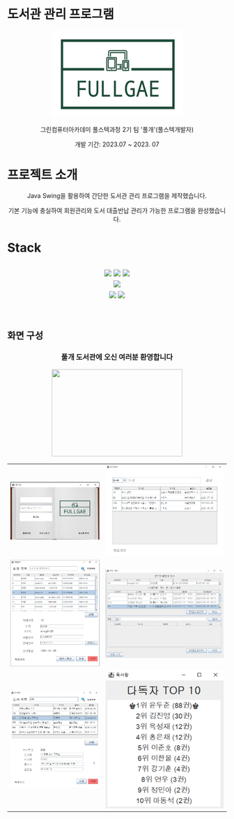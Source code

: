 # 도서관 관리 프로그램
<div align="center">
  <img src="src\library\images\library_logo_transparent.png" width="300" height="200">
<p>그린컴퓨터아카데미 풀스텍과정 2기 팀 '풀개'(풀스텍개발자)</p>
<p>개발 기간: 2023.07 ~ 2023. 07</p>
</div>

# 프로젝트 소개
<div align="center">
<p>Java Swing을 활용하여 간단한 도서관 관리 프로그램을 제작했습니다.</p>
<p>기본 기능에 충실하여 회원관리와 도서 대출반납 관리가 가능한 프로그램을 완성했습니다.</p>
</div>

# Stack
<div align="center">
<h2>
<!--자바 로고-->
    <img src="https://img.shields.io/badge/Java-007396?style=flat-square&logo=java&logoColor=white" height=20>
<!--제이슨 로고-->
<img src="https://img.shields.io/badge/json-000000?style=flat-square&logo=json&logoColor=white" height=20/>
<!--마리아 DB 로고-->
<img src="https://img.shields.io/badge/mariadb-003545?style=flat-square&logo=mariadb&logoColor=white" height=20/></br>
<!--이클립스 로고-->
<img src="https://img.shields.io/badge/eclipseide-2C2255?style=flat-square&logo=eclipseide&logoColor=white" height=20/></br>
<!--Git 로고-->
<img src="https://img.shields.io/badge/git-F05032?style=flat-square&logo=git&logoColor=white" height=20/>
<!--GitHub 로고-->
<img src="https://img.shields.io/badge/github-181717?style=flat-square&logo=github&logoColor=white" height=20/>
</h2>
</br>
</div>

## 화면 구성

<div align="center">
  <h3>풀개 도서관에 오신 여러분 환영합니다</h3>
  <img src="src\library\images\library_-_49375 (540p).gif" width=300 height=200>
</div>

<table>
  <tr>
    <td>
      <img src="src\library\captureImg\1_login.png">
    </td>
    <td>
      <img src="src\library\captureImg\8_bookSerching.png">
    </td>
  </tr>
  <tr>
    <td>
      <img src="src\library\captureImg\5_memberManaging.png">
    </td>
    <td>
      <img src="src\library\captureImg\6_bookInOut.png">
    </td>
  </tr>
  <tr>
    <td>
      <img src="src\library\captureImg\4_bookManaging.png">
    </td>
    <td>
      <img src="src\library\captureImg\9_raking.png">
    </td>
  </tr>
</table>